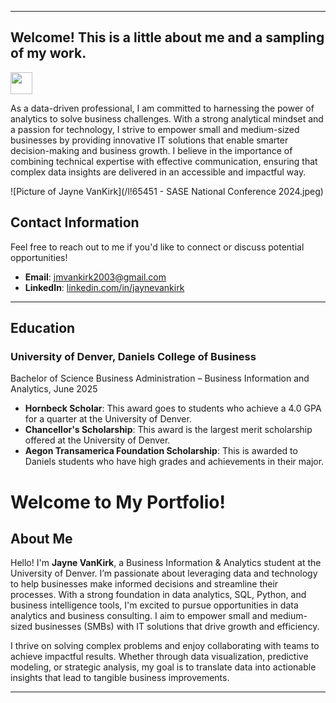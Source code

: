 <a name="top"></a>
<hr>

## Welcome! This is a little about me and a sampling of my work.
[<img src="https://user-images.githubusercontent.com/91146906/162140860-bfb69654-5603-49bd-a7a1-a836ab1c772c.svg" height="35"/>](Education.md)

As a data-driven professional, I am committed to harnessing the power of analytics to solve business challenges. With a strong analytical mindset and a passion for technology, I strive to empower small and medium-sized businesses by providing innovative IT solutions that enable smarter decision-making and business growth. I believe in the importance of combining technical expertise with effective communication, ensuring that complex data insights are delivered in an accessible and impactful way.

![Picture of Jayne VanKirk](/l!65451 - SASE National Conference 2024.jpeg)
## Contact Information

Feel free to reach out to me if you'd like to connect or discuss potential opportunities!

- **Email**: [jmvankirk2003@gmail.com](mailto:jmvankirk2003@gmail.com)
- **LinkedIn**: [linkedin.com/in/jaynevankirk](https://www.linkedin.com/in/jayne-vankirk)


<a name="Education"></a>
<hr>

## Education
### University of Denver, Daniels College of Business
Bachelor of Science Business Administration – Business Information and Analytics, June 2025

<ul>
  <li><b>Hornbeck Scholar</b>: This award goes to students who achieve a 4.0 GPA for a quarter at the University of Denver.</li>
  <li><b>Chancellor's Scholarship</b>: This award is the largest merit scholarship offered at the University of Denver.</li>
  <li><b>Aegon Transamerica Foundation Scholarship</b>: This is awarded to Daniels students who have high grades and achievements in their major.</li>
</ul>


# Welcome to My Portfolio!

## About Me

Hello! I'm **Jayne VanKirk**, a Business Information & Analytics student at the University of Denver. I’m passionate about leveraging data and technology to help businesses make informed decisions and streamline their processes. With a strong foundation in data analytics, SQL, Python, and business intelligence tools, I'm excited to pursue opportunities in data analytics and business consulting. I aim to empower small and medium-sized businesses (SMBs) with IT solutions that drive growth and efficiency.

I thrive on solving complex problems and enjoy collaborating with teams to achieve impactful results. Whether through data visualization, predictive modeling, or strategic analysis, my goal is to translate data into actionable insights that lead to tangible business improvements.

---


